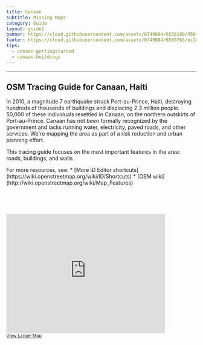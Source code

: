 ```yaml
---
title: Canaan
subtitle: Missing Maps
category: Guide
layout: guide2
banner: https://cloud.githubusercontent.com/assets/6749884/6538100/950f69da-c42b-11e4-8435-af86c87bc664.JPG
footer: https://cloud.githubusercontent.com/assets/6749884/6560763/ec1468c8-c662-11e4-9d85-6987deb429d9.png
tips:
  - canaan-gettingstarted
  - canaan-buildings
---
```


<div id="test" class="col-lg-5 col-sm-6">
<hr class="section-heading-spacer">
<div class="clearfix"></div>

<h2 class="section-heading">OSM Tracing Guide for Canaan, Haiti</h2>

<p>In 2010, a magnitude 7 earthquake struck Port-au-Prince, Haiti, destroying hundreds of thousands of buildings and displacing 2.3 million people. 50,000 of these individuals resettled in Canaan, on the northern outskirts of Port-au-Prince. Canaan has not been formally recognized by the government and lacks running water, electricity, paved roads, and other services. We're mapping the area as part of a risk reduction and urban planning effort.
</p>
<p>This tracing guide focuses on the most important features in the area: roads, buildings, and walls.</p>
<p>For more resources, see:
* [More iD Editor shortcuts](https://wiki.openstreetmap.org/wiki/ID/Shortcuts)
* [OSM wiki](http://wiki.openstreetmap.org/wiki/Map_Features)
</p>
</div>
<div class="col-lg-5 col-lg-offset-2 col-sm-6">
<iframe style="margin-top:60px"  width="420" height="315" frameborder="0" scrolling="no" marginheight="0" marginwidth="0" src="http://www.openstreetmap.org/export/embed.html?bbox=-72.37569808959961%2C18.589958583857108%2C-72.20403671264648%2C18.713569284333456&amp;layer=mapnik" style="border: 1px solid black"></iframe><br/><small><a href="http://www.openstreetmap.org/#map=13/18.6518/-72.2899">View Larger Map</a></small>
</div>
